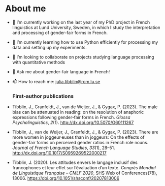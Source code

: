 # About me

- 🔭 I’m currently working on the last year of my PhD project in French linguistics at Lund University, Sweden, in which I study the interpretation and processing of gender-fair forms in French.
- 🌱 I’m currently learning how to use Python efficiently for processing my data and setting up my experiments.
- 👯 I’m looking to collaborate on projects studying language processing with quantitative methods
- 💬 Ask me about gender-fair language in French!
- 📫 How to reach me: julia.tibblin@rom.lu.se

  ### First-author publications
- Tibblin, J., Granfeldt, J., van de Weijer, J., & Gygax, P. (2023). The male bias can be attenuated in reading: on the resolution of anaphoric expressions following gender-fair forms in French. *Glossa Psycholinguistics*, *2*(1). http://dx.doi.org/10.5070/G60111267
- Tibblin, J., van de Weijer, J., Granfeldt, J., & Gygax, P. (2023). There are more women in joggeur·euses than in joggeurs: On the effects of gender-fair forms on perceived gender ratios in French role nouns. *Journal of French Language Studies*, *33*(1), 28–51. http://dx.doi.org/10.1017/S0959269522000217
- Tibblin, J. (2020). Les attitudes envers le langage inclusif des francophones et leur effet sur l’évaluation d’un texte. *Congrès Mondial de Linguistique Française – CMLF 2020*, SHS Web of Conferences(78), 13006. https://doi.org/10.1051/shsconf/20207813006
